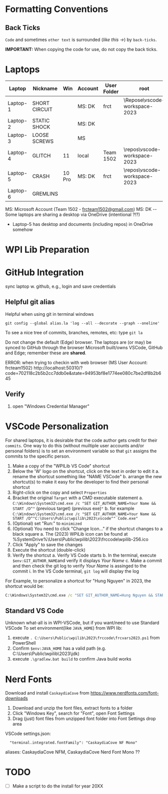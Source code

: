 # Formatting Conventions

## Back Ticks

`Code` and sometimes `other text` is surrounded (*like this ->*) by `back-ticks`.

**IMPORTANT:** When copying the code for use, do not copy the back ticks.


# Laptops
Laptop   | Nickname      |Win   | Account  | User Folder   | root
---      |---            |---   |---       |---            |---
Laptop-1 | SHORT CIRCUIT |      | MS: DK   | frct          | \Repose\vscode-workspace-2023
Laptop-2 | STATIC SHOCK  |      | MS: DK   |               |
Laptop-3 | LOOSE SCREWS  |      | MS       |               |
Laptop-4 | GLITCH        |11    | local    | Team 1502     | \repos\vscode-workspace-2023
Laptop-5 | CRASH         |10 Pro| MS: DK   | frct          | \repos\vscode-workspace-2023
Laptop-6 | GREMLINS      |      |          |               |

MS: Microsoft Account (Team 1502 - frcteam1502@gmail.com)
MS: DK -- Some laptops are sharing a desktop via OneDrive (intentional ?!?)
* Laptop-5 has desktop and documents (including repos) in OneDrive somehow


# WPI Lib Preparation

# GitHub Integration
sync laptop w. github, e.g., login and save credentials

## Helpful git alias
Helpful when using git in terminal windows
```
git config --global alias.la 'log --all --decorate --graph --oneline'
```
To see a nice tree of commits, branches, remotes, etc:
type `git la`


Do not change the default (Edge) browser.
The laptops are (or may) be synced to GitHub through the browser
Microsoft built/owns VSCode, GitHub and Edge; 
remember these are **shared**.

ERROR: when trying to checkin with web browser (MS User Account: frcteam1502)
http://localhost:50310/?code=702118c2b5b2cc7ddb0e&state=94953bf8e1774ee080c7be2df8b2b645

## Verify
1. open "Windows Credential Manager"

# VSCode Personalization
For shared laptops, it is desirable that the code author gets credit for their `commits`.
One way to do this (without muiltiple user accounts and/or personal folders) is to set an environment
variable so that `git` assigns the commits to the specific person.

1. Make a copy of the "WPILib VS Code" shortcut
2. Below the 'W' logo on the shortcut, click on the text in order to edit it
    a. rename the shortcut something like "NAME VSCode"
    b. arrange the new shortcut(s) to make it easy for the developer to find their personal shortcut
2. Right-click on the copy and select `Properties`
2. Bracket the original `Target` with a CMD executable statement
    a. `C:\Windows\System32\cmd.exe /c "SET GIT_AUTHOR_NAME=Your Name && START /D^"` (previous target) (previous exe)`"`
    b. for example `C:\Windows\System32\cmd.exe /c "SET GIT_AUTHOR_NAME=Your Name && START /D^"C:\Users\Public\wpilib\2023\vscode^" Code.exe"`
3. (Optional) set "Run:" to `minimized`
3. (Optional) You need to click "Change Icon..." if the shortcut changes to a black square
    a. The (2023) WPiLib icon can be found at %SystemDrive%\Users\Public\wpilib\2023\frccode\wpilib-256.ico
3. Click "Apply" to save the changes
4. Execute the shortcut (double-click)
3. Verify the shortcut
    a. Verify VS Code starts
    b. In the terminal, execute `$env:GIT_AUTHOR_NAME`and verify it displays *Your Name*
    c. Make a commit and then check the git log to verify *Your Name* is assinged to the commit
        i. In the VS Code terminal, `git log` will display the log

For Example, to personalize a shortcut for "Hung Nguyen" in 2023, the shortcut would be:
```cmd
C:\Windows\System32\cmd.exe /c "SET GIT_AUTHOR_NAME=Hung Nguyen && START /D^"C:\Users\Public\wpilib\2023\vscode^" Code.exe"
```
## Standard VS Code
Unknown what-all is in WPI-VSCode, but if you want/need to use Standard VSCode
To set environment(like `JAVA_HOME`) from WPI lib:
1. execute `. C:\Users\Public\wpilib\2023\frccode\frcvars2023.ps1` from PowerShell
2. Confirm `$env:JAVA_HOME` has a valid path (e.g. C:\Users\Public\wpilib\2023\jdk)
3. execute `.\gradlew.bat build` to confirm Java build works

# Nerd Fonts
Download and install `CaskaydiaCove` from https://www.nerdfonts.com/font-downloads
1. Download and unzip the font files, extract fonts to a folder
2. Click "Windows Key", search for "Font", open Font Settings
3. Drag (just) font files from unzipped font folder into Font Settings drop area

VSCode settings.json:
```
  "terminal.integrated.fontFamily": "CaskaydiaCove NF Mono"
```

aliases: CaskaydiaCove NFM, CaskaydiaCove Nerd Font Mono ??

# TODO
* [ ] Make a script to do the install for year 20XX
